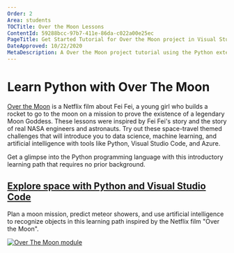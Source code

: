 ```yaml
---
Order: 2
Area: students
TOCTitle: Over the Moon Lessons
ContentId: 59288bcc-97b7-411e-86da-c022a00e25ec
PageTitle: Get Started Tutorial for Over the Moon project in Visual Studio Code
DateApproved: 10/22/2020
MetaDescription: A Over the Moon project tutorial using the Python extension in Visual Studio Code.
---
```


# Learn Python with Over The Moon

[Over the Moon](https://www.youtube.com/watch?v=26DIABx44Tw) is a Netflix film about Fei Fei, a young girl who builds a rocket to go to the moon on a mission to prove the existence of a legendary Moon Goddess. These lessons were inspired by Fei Fei's story and the story of real NASA engineers and astronauts. Try out these space-travel themed challenges that will introduce you to data science, machine learning, and artificial intelligence with tools like Python, Visual Studio Code, and Azure.

Get a glimpse into the Python programming language with this introductory learning path that requires no prior background.

<div class="module">
    <div class="info">
        <a href="https://docs.microsoft.com/en-us/learn/paths/explore-space-using-python/?WT.mc_id=python-0000-cxa"><h2 class="title faux-h3">Explore space with Python and Visual Studio Code</h2></a>
    </div>
    <p class="description">Plan a moon mission, predict meteor showers, and use artificial intelligence to recognize objects in this learning path inspired by the Netflix film "Over the Moon".</p>
    <a href="https://docs.microsoft.com/en-us/learn/paths/explore-space-using-python/?WT.mc_id=python-0000-cxa"><img src="/assets/learn/educators/over-the-moon-python/otm-python.png" alt="Over The Moon module" aria-hidden="true" class="thumb"/></a>
    </a>
</div><br/>
